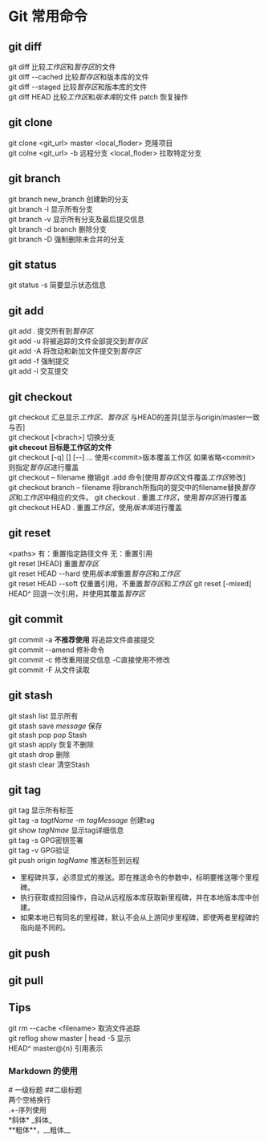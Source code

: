# Git 常用命令
## git diff
git diff <filename> 比较*工作区*和*暂存区*的文件  
git diff --cached <filename> 比较*暂存区*和版本库的文件  
git diff --staged <filename> 比较*暂存区*和版本库的文件  
git diff HEAD 比较*工作区*和*版本库*的文件
patch 恢复操作

## git clone
git clone <git_url> master <local_floder> 克隆项目  
git colne <git_url> -b 远程分支 <local_floder> 拉取特定分支  

## git branch
git branch new_branch 创建新的分支  
git branch -l 显示所有分支  
git branch -v 显示所有分支及最后提交信息  
git branch -d branch 删除分支  
git branch -D 强制删除未合并的分支  

## git status    
git status -s 简要显示状态信息

## git add  
git add .  提交所有到*暂存区*  
git add -u 将被追踪的文件全部提交到*暂存区*  
git add -A 将改动和新加文件提交到*暂存区*  
git add -f 强制提交  
git add -i 交互提交  

## git checkout
git checkout 汇总显示*工作区*、*暂存区* 与HEAD的差异[显示与origin/master一致与否]  
git checkout [<brach\>] 切换分支  
**git checout <file> 目标是工作区的文件**  
git checkout [-q] [<commit>] [--] <paths>...  使用<commit\>版本覆盖工作区 如果省略<commit\>则指定*暂存区*进行覆盖  
git checkout – filename 撤销git .add <filename> 命令[使用*暂存区*文件覆盖*工作区*修改]  
git checkout branch – filename 将branch所指向的提交中的filename替换*暂存区*和*工作区*中相应的文件。
git checkout . 重置*工作区*，使用*暂存区*进行覆盖  
git checkout HEAD . 重置*工作区*，使用*版本库*进行覆盖

## git reset
<paths\> 有：重置指定路径文件 无：重置引用  
git reset [HEAD] 重置*暂存区*  
git reset HEAD --hard 使用*版本库*重置*暂存区*和*工作区*  
git reset HEAD --soft 仅重置引用，不重置*暂存区*和*工作区*
git reset [-mixed] HEAD^ 回退一次引用，并使用其覆盖*暂存区*

## git commit
git commit -a **不推荐使用** 将追踪文件直接提交  
git commit --amend 修补命令  
git commit -c 修改重用提交信息 -C直接使用不修改  
git commit -F 从文件读取

## git stash
git stash list 显示所有  
git stash save *message* 保存    
git stash pop pop Stash  
git stash apply 恢复不删除  
git stash drop 删除  
git stash clear 清空Stash

## git tag
git tag  显示所有标签  
git tag -a *tagtName* -m *tagMessage* 创建tag  
git show *tagNmae*  显示tag详细信息  
git tag -s GPG密钥签署  
git tag -v GPG验证  
git push origin *tagName* 推送标签到远程  
+ 里程碑共享，必须显式的推送。即在推送命令的参数中，标明要推送哪个里程碑。
+ 执行获取或拉回操作，自动从远程版本库获取新里程碑，并在本地版本库中创建。
+ 如果本地已有同名的里程碑，默认不会从上游同步里程碑，即使两者里程碑的指向是不同的。

## git push

## git pull

## Tips
git rm --cache <filename\> 取消文件追踪  
git reflog show master | head -5 显示  
HEAD^ master@{n} 引用表示

### Markdown 的使用
\# 一级标题  \#\#二级标题  
两个空格换行  
\.\+\-序列使用   
\*斜体\* \_斜体\_  
\*\*粗体\*\*，\_\_粗体\_\_
